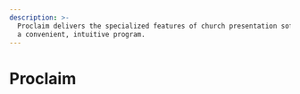 ```yaml
---
description: >-
  Proclaim delivers the specialized features of church presentation software in
  a convenient, intuitive program.
---
```


# Proclaim

